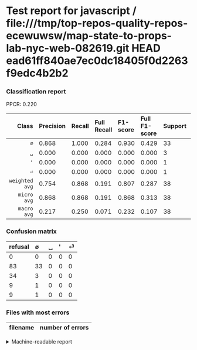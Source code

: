 # Test report for javascript / file:///tmp/top-repos-quality-repos-ecewuwsw/map-state-to-props-lab-nyc-web-082619.git HEAD ead61ff840ae7ec0dc18405f0d2263f9edc4b2b2

### Classification report

PPCR: 0.220

| Class | Precision | Recall | Full Recall | F1-score | Full F1-score | Support | Full Support | PPCR |
|------:|:----------|:-------|:------------|:---------|:---------|:--------|:-------------|:-----|
| `∅` | 0.868| 1.000| 0.284| 0.930| 0.429| 33| 116| 0.284 |
| `␣` | 0.000| 0.000| 0.000| 0.000| 0.000| 3| 37| 0.081 |
| `'` | 0.000| 0.000| 0.000| 0.000| 0.000| 1| 10| 0.100 |
| `⏎` | 0.000| 0.000| 0.000| 0.000| 0.000| 1| 10| 0.100 |
| `weighted avg` | 0.754| 0.868| 0.191| 0.807| 0.287| 38| 173| 0.220 |
| `micro avg` | 0.868| 0.868| 0.191| 0.868| 0.313| 38| 173| 0.220 |
| `macro avg` | 0.217| 0.250| 0.071| 0.232| 0.107| 38| 173| 0.220 |

### Confusion matrix

|refusal|  ∅| ␣| '| ⏎| 
|:---|:---|:---|:---|:---|
|0 |0 |0 |0 |0 |
|83 |33 |0 |0 |0 |
|34 |3 |0 |0 |0 |
|9 |1 |0 |0 |0 |
|9 |1 |0 |0 |0 |

### Files with most errors

| filename | number of errors|
|:----:|:-----|

<details>
    <summary>Machine-readable report</summary>
```json
{
  "cl_report": {"\u0027": {"f1-score": 0.0, "precision": 0.0, "recall": 0.0, "support": 1}, "macro avg": {"f1-score": 0.2323943661971831, "precision": 0.21710526315789475, "recall": 0.25, "support": 38}, "micro avg": {"f1-score": 0.868421052631579, "precision": 0.868421052631579, "recall": 0.868421052631579, "support": 38}, "weighted avg": {"f1-score": 0.8072646404744255, "precision": 0.7541551246537397, "recall": 0.868421052631579, "support": 38}, "\u2205": {"f1-score": 0.9295774647887324, "precision": 0.868421052631579, "recall": 1.0, "support": 33}, "\u23ce": {"f1-score": 0.0, "precision": 0.0, "recall": 0.0, "support": 1}, "\u2423": {"f1-score": 0.0, "precision": 0.0, "recall": 0.0, "support": 3}},
  "cl_report_full": {"\u0027": {"f1-score": 0.0, "precision": 0.0, "recall": 0.0, "support": 10}, "macro avg": {"f1-score": 0.10714285714285715, "precision": 0.21710526315789475, "recall": 0.07112068965517242, "support": 173}, "micro avg": {"f1-score": 0.3127962085308057, "precision": 0.868421052631579, "recall": 0.1907514450867052, "support": 173}, "weighted avg": {"f1-score": 0.2873658133773741, "precision": 0.5822938850015211, "recall": 0.1907514450867052, "support": 173}, "\u2205": {"f1-score": 0.4285714285714286, "precision": 0.868421052631579, "recall": 0.28448275862068967, "support": 116}, "\u23ce": {"f1-score": 0.0, "precision": 0.0, "recall": 0.0, "support": 10}, "\u2423": {"f1-score": 0.0, "precision": 0.0, "recall": 0.0, "support": 37}},
  "ppcr": 0.21965317919075145
}
```
</details>
